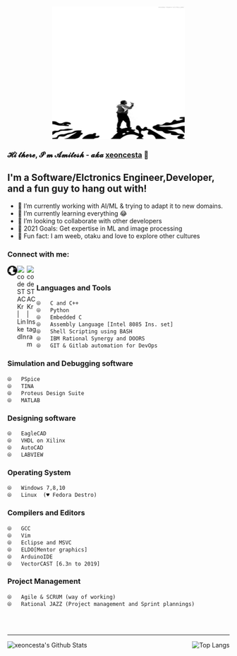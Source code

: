 <p align="center">
  <img width="300" height="300" src="https://raw.githubusercontent.com/xeoncesta/xeoncesta/master/welcome2.gif?raw=true">
</p>

### 𝓗𝓲 𝓽𝓱𝓮𝓻𝓮, 𝓘'𝓶 𝓐𝓶𝓲𝓽𝓮𝓼𝓱 - 𝓪𝓴𝓪 [xeoncesta][website] 👋

## I'm a Software/Elctronics Engineer,Developer, and a fun guy to hang out with!
- 🔭 I’m currently working with AI/ML & trying to adapt it to new domains.
- 🌱 I’m currently learning everything 😂 
- 👯 I’m looking to collaborate with other developers
- 🥅 2021 Goals: Get expertise in ML and image processing
- 👾  Fun fact: I am weeb, otaku and love to explore other cultures

### Connect with me:

[<img align="left" alt="AboutMe" width="22px" src="https://raw.githubusercontent.com/iconic/open-iconic/master/svg/globe.svg" />][website]
[<img align="left" alt="codeSTACKr | LinkedIn" width="22px" src="https://cdn.jsdelivr.net/npm/simple-icons@v3/icons/linkedin.svg" />][linkedin]
[<img align="left" alt="codeSTACKr | Instagram" width="22px" src="https://cdn.jsdelivr.net/npm/simple-icons@v3/icons/instagram.svg" />][instagram]

<br />

### Languages and Tools
	⦾	C and C++
	⦾	Python
	⦾	Embedded C
	⦾	Assembly Language [Intel 8085 Ins. set]
	⦾	Shell Scripting using BASH
	⦾	IBM Rational Synergy and DOORS
	⦾	GIT & Gitlab automation for DevOps

### Simulation and Debugging software
	⦾	PSpice
	⦾	TINA
	⦾	Proteus Design Suite
	⦾	MATLAB
	
### Designing software
	⦾	EagleCAD
	⦾	VHDL on Xilinx
	⦾	AutoCAD
	⦾	LABVIEW
	
### Operating System
	⦾	Windows 7,8,10
	⦾	Linux  (♥️ Fedora Destro)
	
### Compilers and Editors
	⦾	GCC
	⦾	Vim
	⦾	Eclipse and MSVC
	⦾	ELDO[Mentor graphics]
	⦾	ArduinoIDE
	⦾	VectorCAST [6.3n to 2019]
	
### Project Management
	⦾	Agile & SCRUM (way of working)
	⦾	Rational JAZZ (Project management and Sprint plannings)
	
<br />
<br />

---
<a href="https://github.com/xeoncesta/github-readme-stats">
<img align="left" alt="xeoncesta's Github Stats" src="https://github-readme-stats.vercel.app/api?username=xeoncesta&show_icons=true&hide_border=true&hide=prs,issues,contribs&count_private=true&theme=tokyonight" />

<img align="right" alt="Top Langs" src="https://github-readme-stats.vercel.app/api/top-langs/?username=xeoncesta&layout=compact" />	
</a>

[website]: https://xeoncesta.github.io/website_xeoncesta/
[linkedin]: https://www.linkedin.com/in/amitesh-singh-xeoncesta/
[instagram]: https://www.instagram.com/amitesh.xeoncesta/
[CurrentProj]:https://github.com/xeoncesta/Relish-Edit
